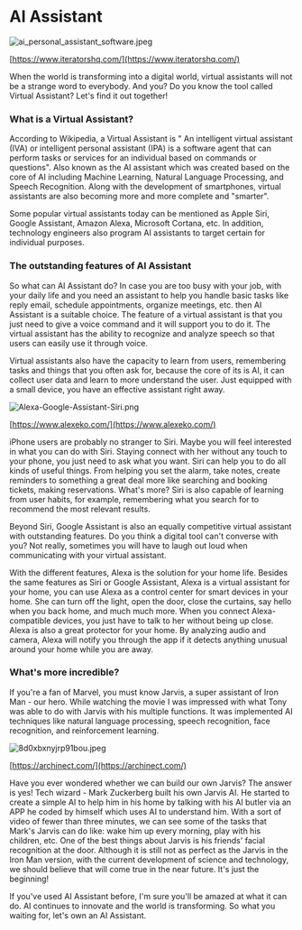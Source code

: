 # AI Assistant

![ai_personal_assistant_software.jpeg](AI%20Assistant%20f58a32cf88ea486aa1d3fbf40d2efbf4/ai_personal_assistant_software.jpeg)

[https://www.iteratorshq.com/](https://www.iteratorshq.com/)

When the world is transforming into a digital world, virtual assistants will not be a strange word to everybody. And you? Do you know the tool called Virtual Assistant? Let's find it out together!

### What is a Virtual Assistant?

According to Wikipedia, a Virtual Assistant is " An intelligent virtual assistant (IVA) or intelligent personal assistant (IPA) is a software agent that can perform tasks or services for an individual based on commands or questions". Also known as the AI assistant which was created based on the core of AI including Machine Learning, Natural Language Processing, and Speech Recognition. Along with the development of smartphones, virtual assistants are also becoming more and more complete and "smarter".

Some popular virtual assistants today can be mentioned as Apple Siri, Google Assistant, Amazon Alexa, Microsoft Cortana, etc. In addition, technology engineers also program AI assistants to target certain for individual purposes.

### The outstanding features of AI Assistant

So what can AI Assistant do?
In case you are too busy with your job, with your daily life and you need an assistant to help you handle basic tasks like reply email, schedule appointments, organize meetings, etc. then AI Assistant is a suitable choice. The feature of a virtual assistant is that you just need to give a voice command and it will support you to do it. The virtual assistant has the ability to recognize and analyze speech so that users can easily use it through voice.

Virtual assistants also have the capacity to learn from users, remembering tasks and things that you often ask for, because the core of its is AI, it can collect user data and learn to more understand the user. Just equipped with a small device, you have an effective assistant right away.

![Alexa-Google-Assistant-Siri.png](AI%20Assistant%20f58a32cf88ea486aa1d3fbf40d2efbf4/Alexa-Google-Assistant-Siri.png)

[https://www.alexeko.com/](https://www.alexeko.com/)

iPhone users are probably no stranger to Siri. Maybe you will feel interested in what you can do with Siri. Staying connect with her without any touch to your phone, you just need to ask what you want. Siri can help you to do all kinds of useful things. From helping you set the alarm, take notes, create reminders to something a great deal more like searching and booking tickets, making reservations. What's more? Siri is also capable of learning from user habits, for example, remembering what you search for to recommend the most relevant results.

Beyond Siri, Google Assistant is also an equally competitive virtual assistant with outstanding features. Do you think a digital tool can't converse with you? Not really, sometimes you will have to laugh out loud when communicating with your virtual assistant.

With the different features, Alexa is the solution for your home life. Besides the same features as Siri or Google Assistant, Alexa is a virtual assistant for your home, you can use Alexa as a control center for smart devices in your home. She can turn off the light, open the door, close the curtains, say hello when you back home, and much much more. When you connect Alexa-compatible devices, you just have to talk to her without being up close. Alexa is also a great protector for your home. By analyzing audio and camera, Alexa will notify you through the app if it detects anything unusual around your home while you are away.

### What's more incredible?

If you're a fan of Marvel, you must know Jarvis, a super assistant of Iron Man - our hero. While watching the movie I was impressed with what Tony was able to do with Jarvis with his multiple functions. It was implemented AI techniques like natural language processing, speech recognition, face recognition, and reinforcement learning.

![8d0xbxnyjrp91bou.jpeg](AI%20Assistant%20f58a32cf88ea486aa1d3fbf40d2efbf4/8d0xbxnyjrp91bou.jpeg)

[https://archinect.com/](https://archinect.com/)

Have you ever wondered whether we can build our own Jarvis? The answer is yes! Tech wizard - Mark Zuckerberg built his own Jarvis AI. He started to create a simple AI to help him in his home by talking with his AI butler via an APP he coded by himself which uses AI to understand him. With a sort of video of fewer than three minutes, we can see some of the tasks that Mark's Jarvis can do like: wake him up every morning, play with his children, etc. One of the best things about Jarvis is his friends' facial recognition at the door. Although it is still not as perfect as the Jarvis in the Iron Man version, with the current development of science and technology, we should believe that will come true in the near future. It's just the beginning!

If you've used AI Assistant before, I'm sure you'll be amazed at what it can do. AI continues to innovate and the world is transforming. So what you waiting for, let's own an AI Assistant.